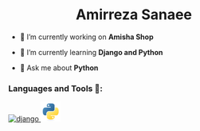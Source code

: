 <h1 align="center">Amirreza Sanaee</h1>




- 🔭 I’m currently working on **Amisha Shop**

- 🌱 I’m currently learning **Django and Python**

- 💬 Ask me about **Python**


<h3 align="left">Languages and Tools 💼:</h3>
<p align="left"> <a href="https://www.djangoproject.com/" target="_blank" rel="noreferrer"> <img src="https://cdn.worldvectorlogo.com/logos/django.svg" alt="django" width="40" height="40"/> </a> <a href="https://www.python.org" target="_blank" rel="noreferrer"> <img src="https://raw.githubusercontent.com/devicons/devicon/master/icons/python/python-original.svg" alt="python" width="40" height="40"/> </a> </p>
